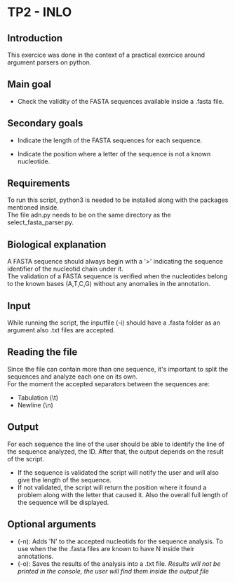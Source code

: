 # TP2 - INLO

## Introduction

This exercice was done in the context of a practical exercice around argument parsers on python. 

## Main goal
- Check the validity of the FASTA sequences available inside a .fasta file. 

## Secondary goals
- Indicate the length of the FASTA sequences for each sequence.  

- Indicate the position where a letter of the sequence is not a known nucleotide.
## Requirements
To run this script, python3 is needed to be installed along with the packages mentioned inside.  
The file adn.py needs to be on the same directory as the select_fasta_parser.py.
## Biological explanation
A FASTA sequence should always begin with a '>' indicating the sequence identifier of the nucleotid chain under it.  
The validation of a FASTA sequence is verified when the nucleotides belong to the known bases (A,T,C,G) without any anomalies in the annotation.

## Input
While running the script, the inputfile (-i) should have a .fasta folder as an argument also .txt files are accepted.

## Reading the file
Since the file can contain more than one sequence, it's important to split the sequences and analyze each one on its own.  
For the moment the accepted separators between the sequences are:  
- Tabulation (\t)
- Newline (\n)
## Output
For each sequence the line of the user should be able to identify the line of the sequence analyzed, the ID. 
After that, the output depends on the result of the script.  
- If the sequence is validated the script will notify the user and will also give the length of the sequence.  
- If not validated, the script will return the position where it found a problem along with the letter that caused it. Also the overall full length of the sequence will be displayed.

## Optional arguments
- (-n): Adds 'N' to the accepted nucleotids for the sequence analysis. To use when the the .fasta files are known to have N inside their annotations.
- (-o): Saves the results of the analysis into a .txt file.  *Results will not be printed in the console, the user will find them inside the output file*
